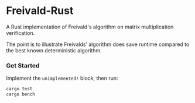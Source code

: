 # Freivald-Rust

A Rust implementation of Freivald's algorithm on matrix multiplication verification.

The point is to illustrate Freivalds’ algorithm does save runtime compared to the best known deterministic algorithm.

### Get Started
Implement the `unimplemented!` block, then run:

```rust
cargo test
cargo bench
```
